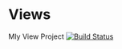 # Views
Mly View Project
[![Build Status](https://dev.azure.com/barsamyang0722/git_project/_apis/build/status/gb-db.Views?branchName=master)](https://dev.azure.com/barsamyang0722/git_project/_build/latest?definitionId=1&branchName=master)
